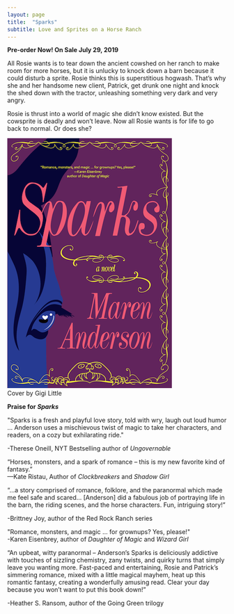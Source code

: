 ```yaml
---
layout: page
title:  "Sparks"
subtitle: Love and Sprites on a Horse Ranch
---
```


**Pre-order Now! On Sale July 29, 2019**

All Rosie wants is to tear down the ancient cowshed on her ranch to make room for more horses, but it is unlucky to knock down a barn because it could disturb a sprite. Rosie thinks this is superstitious hogwash. That’s why she and her handsome new client, Patrick, get drunk one night and knock the shed down with the tractor, unleashing something very dark and very angry.

Rosie is thrust into a world of magic she didn’t know existed. But the cowsprite is deadly and won’t leave. Now all Rosie wants is for life to go back to normal. Or does she?


![alt text](/img/SparksFrontSM.png "Sparks Cover")<br>
 Cover by Gigi Little

__Praise for *Sparks*__


"Sparks is a fresh and playful love story, told with wry, laugh out loud humor … Anderson uses a mischievous twist of magic to take her characters, and readers, on a cozy but exhilarating ride."

-Therese Oneill, NYT Bestselling author of *Ungovernable*



“Horses, monsters, and a spark of romance – this is my new favorite kind of fantasy.”<br>
—Kate Ristau, Author of *Clockbreakers* and *Shadow Girl*



“...a story comprised of romance, folklore, and the paranormal which made me feel safe and scared… [Anderson] did a fabulous job of portraying life in the barn, the riding scenes, and the horse characters. Fun, intriguing story!”

-Brittney Joy, author of the Red Rock Ranch series



"Romance, monsters, and magic … for grownups? Yes, please!"<br>
-Karen Eisenbrey, author of *Daughter of Magic* and *Wizard Girl*



“An upbeat, witty paranormal – Anderson’s Sparks is deliciously addictive with touches of sizzling chemistry, zany twists, and quirky turns that simply leave you wanting more. Fast-paced and entertaining, Rosie and Patrick’s simmering romance, mixed with a little magical mayhem, heat up this romantic fantasy, creating a wonderfully amusing read. Clear your day because you won’t want to put this book down!”

-Heather S. Ransom, author of the Going Green trilogy
